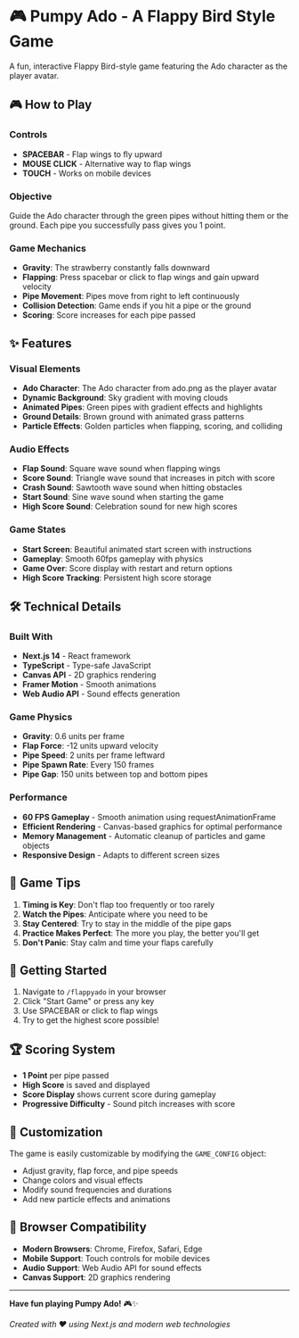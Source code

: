# 🎮 Pumpy Ado - A Flappy Bird Style Game

A fun, interactive Flappy Bird-style game featuring the Ado character as the player avatar.

## 🎮 How to Play

### Controls
- **SPACEBAR** - Flap wings to fly upward
- **MOUSE CLICK** - Alternative way to flap wings
- **TOUCH** - Works on mobile devices

### Objective
Guide the Ado character through the green pipes without hitting them or the ground. Each pipe you successfully pass gives you 1 point.

### Game Mechanics
- **Gravity**: The strawberry constantly falls downward
- **Flapping**: Press spacebar or click to flap wings and gain upward velocity
- **Pipe Movement**: Pipes move from right to left continuously
- **Collision Detection**: Game ends if you hit a pipe or the ground
- **Scoring**: Score increases for each pipe passed

## ✨ Features

### Visual Elements
- **Ado Character**: The Ado character from ado.png as the player avatar
- **Dynamic Background**: Sky gradient with moving clouds
- **Animated Pipes**: Green pipes with gradient effects and highlights
- **Ground Details**: Brown ground with animated grass patterns
- **Particle Effects**: Golden particles when flapping, scoring, and colliding

### Audio Effects
- **Flap Sound**: Square wave sound when flapping wings
- **Score Sound**: Triangle wave sound that increases in pitch with score
- **Crash Sound**: Sawtooth wave sound when hitting obstacles
- **Start Sound**: Sine wave sound when starting the game
- **High Score Sound**: Celebration sound for new high scores

### Game States
- **Start Screen**: Beautiful animated start screen with instructions
- **Gameplay**: Smooth 60fps gameplay with physics
- **Game Over**: Score display with restart and return options
- **High Score Tracking**: Persistent high score storage

## 🛠️ Technical Details

### Built With
- **Next.js 14** - React framework
- **TypeScript** - Type-safe JavaScript
- **Canvas API** - 2D graphics rendering
- **Framer Motion** - Smooth animations
- **Web Audio API** - Sound effects generation

### Game Physics
- **Gravity**: 0.6 units per frame
- **Flap Force**: -12 units upward velocity
- **Pipe Speed**: 2 units per frame leftward
- **Pipe Spawn Rate**: Every 150 frames
- **Pipe Gap**: 150 units between top and bottom pipes

### Performance
- **60 FPS Gameplay** - Smooth animation using requestAnimationFrame
- **Efficient Rendering** - Canvas-based graphics for optimal performance
- **Memory Management** - Automatic cleanup of particles and game objects
- **Responsive Design** - Adapts to different screen sizes

## 🎯 Game Tips

1. **Timing is Key**: Don't flap too frequently or too rarely
2. **Watch the Pipes**: Anticipate where you need to be
3. **Stay Centered**: Try to stay in the middle of the pipe gaps
4. **Practice Makes Perfect**: The more you play, the better you'll get
5. **Don't Panic**: Stay calm and time your flaps carefully

## 🚀 Getting Started

1. Navigate to `/flappyado` in your browser
2. Click "Start Game" or press any key
3. Use SPACEBAR or click to flap wings
4. Try to get the highest score possible!

## 🏆 Scoring System

- **1 Point** per pipe passed
- **High Score** is saved and displayed
- **Score Display** shows current score during gameplay
- **Progressive Difficulty** - Sound pitch increases with score

## 🎨 Customization

The game is easily customizable by modifying the `GAME_CONFIG` object:
- Adjust gravity, flap force, and pipe speeds
- Change colors and visual effects
- Modify sound frequencies and durations
- Add new particle effects and animations

## 🔧 Browser Compatibility

- **Modern Browsers**: Chrome, Firefox, Safari, Edge
- **Mobile Support**: Touch controls for mobile devices
- **Audio Support**: Web Audio API for sound effects
- **Canvas Support**: 2D graphics rendering

---

**Have fun playing Pumpy Ado!** 🎮✨

*Created with ❤️ using Next.js and modern web technologies*

